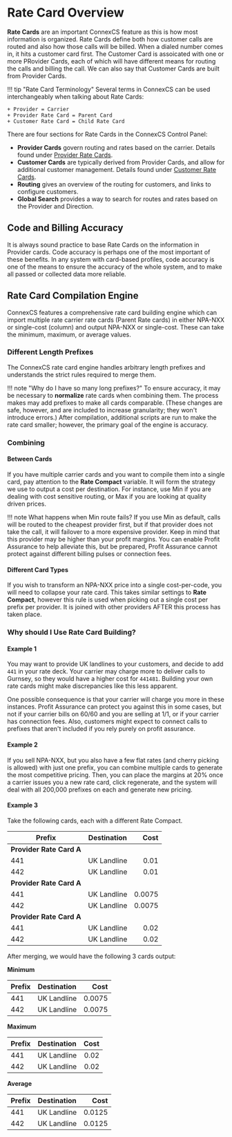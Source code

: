 # Rate Card Overview

**Rate Cards** are an important ConnexCS feature as this is how most information is organized. Rate Cards define both how customer calls are routed and also how those calls will be billed. When a dialed number comes in, it hits a customer card first. The Customer Card is assoicated with one or more PRovider Cards, each of which will have different means for routing the calls and billing the call. We can also say that Customer Cards are built from Provider Cards. 

!!! tip "Rate Card Terminology"
    Several terms in ConnexCS can be used interchangeably when talking about Rate Cards:

    + Provider = Carrier
    + Provider Rate Card = Parent Card 
    + Customer Rate Card = Child Rate Card

There are four sections for Rate Cards in the ConnexCS Control Panel:

+ **Provider Cards** govern routing and rates based on the carrier. Details found under [Provider Rate Cards](https://docs.connexcs.com/provider-ratecard/). 
+ **Customer Cards** are typically derived from Provider Cards, and allow for additional customer management. Details found under [Customer Rate Cards](https://docs.connexcs.com/customer-ratecard/). 
+ **Routing** gives an overview of the routing for customers, and links to configure customers. 
+ **Global Search** provides a way to search for routes and rates based on the Provider and Direction. 

## Code and Billing Accuracy
It is always sound practice to base Rate Cards on the information in Provider cards. Code accuracy is perhaps one of the most important of these benefits. In any system with card-based profiles, code accuracy is one of the means to ensure the accuracy of the whole system, and to make all passed or collected data more reliable.

## Rate Card Compilation Engine
ConnexCS features a comprehensive rate card building engine which can import multiple rate carrier rate cards (Parent Rate cards) in either NPA-NXX or single-cost (column) and output NPA-NXX or single-cost. These can take the minimum, maximum, or average values.

### Different Length Prefixes
The ConnexCS rate card engine handles arbitrary length prefixes and understands the strict rules required to merge them.

!!! note "Why do I have so many long prefixes?"
    To ensure accuracy, it may be necessary to **normalize** rate cards when combining them. The process makes may add prefixes to make all cards comparable. (These changes are safe, however, and are included to increase granularity; they won't introduce errors.) After compilation, additional scripts are run to make the rate card smaller; however, the primary goal of the engine is accuracy.

### Combining
#### Between Cards
If you have multiple carrier cards and you want to compile them into a single card, pay attention to the **Rate Compact** variable. It will form the strategy we use to output a cost per destination. For instance, use Min if you are dealing with cost sensitive routing, or Max if you are looking at quality driven prices.

!!! note What happens when Min route fails?
    If you use Min as default, calls will be routed to the cheapest provider first, but if that provider does not take the call, it will failover to a more expensive provider.  Keep in mind that this provider may be higher than your profit margins. You can enable Profit Assurance to help alleviate this, but be prepared, Profit Assurance cannot protect against different billing pulses or connection fees.

#### Different Card Types
If you wish to transform an NPA-NXX price into a single cost-per-code, you will need to collapse your rate card. This takes similar settings to **Rate Compact**, however this rule is used when picking out a single cost per prefix per provider. It is joined with other providers AFTER this process has taken place.


### Why should I Use Rate Card Building?
#### Example 1

You may want to provide UK landlines to your customers, and decide to add `441` in your rate deck. Your carrier may charge more to deliver calls to Gurnsey, so they would have a higher cost for `441481`.  Building your own rate cards might make discrepancies like this less apparent.

One possible consequence is that your carrier will charge you more in these instances. Profit Assurance can protect you against this in some cases, but not if your carrier bills on 60/60 and you are selling at 1/1, or if your carrier has connection fees. Also, customers might expect to connect calls to prefixes that aren't included if you rely purely on profit assurance.

#### Example 2

If you sell NPA-NXX, but you also have a few flat rates (and cherry picking is allowed) with just one prefix, you can combine multiple cards to generate the most competitive pricing. Then, you can place the margins at 20% once a carrier issues you a new rate card, click regenerate, and the system will deal with all 200,000 prefixes on each and generate new pricing.

#### Example 3
Take the following cards, each with a different Rate Compact. 


| Prefix  |     Destination     |  Cost |
|----------|:-------------:|------:|
| **Provider Rate Card A**|   |  |
| 441 |    UK Landline |  0.01 |
| 442 | UK Landline |    0.01 |
| **Provider Rate Card A** |  |     |
| 441 | UK Landline |  0.0075 |
| 442 | UK Landline |   0.0075 |
| **Provider Rate Card A** |  |  |
| 441 |  UK Landline |  0.02|
| 442 |  UK Landline |    0.02 |


After merging, we would have the following 3 cards output:

**Minimum**

| Prefix  |     Destination     |  Cost |
|----------|:-------------:|------:|
| 441 |    UK Landline |  0.0075 |
| 442 | UK Landline |   0.0075 |

**Maximum**

| Prefix  |     Destination     |  Cost |
|----------|:-------------:|------:|
| 441 |    UK Landline |  0.02 |
| 442 | UK Landline |   0.02 |

**Average**

| Prefix  |     Destination     |  Cost |
|----------|:-------------:|------:|
| 441 |    UK Landline |  0.0125 |
| 442 | UK Landline |   0.0125 |
